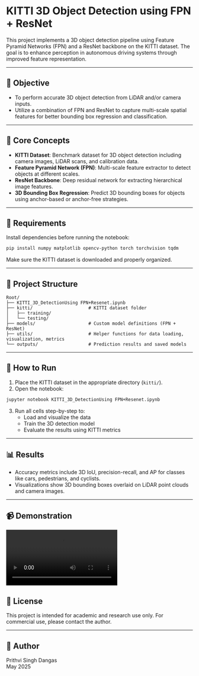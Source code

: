 
# KITTI 3D Object Detection using FPN + ResNet

This project implements a 3D object detection pipeline using Feature Pyramid Networks (FPN) and a ResNet backbone on the KITTI dataset. The goal is to enhance perception in autonomous driving systems through improved feature representation.

---

## 📌 Objective

- To perform accurate 3D object detection from LiDAR and/or camera inputs.
- Utilize a combination of FPN and ResNet to capture multi-scale spatial features for better bounding box regression and classification.

---

## 🧠 Core Concepts

- **KITTI Dataset**: Benchmark dataset for 3D object detection including camera images, LiDAR scans, and calibration data.
- **Feature Pyramid Network (FPN)**: Multi-scale feature extractor to detect objects at different scales.
- **ResNet Backbone**: Deep residual network for extracting hierarchical image features.
- **3D Bounding Box Regression**: Predict 3D bounding boxes for objects using anchor-based or anchor-free strategies.

---

## 🧰 Requirements

Install dependencies before running the notebook:

```bash
pip install numpy matplotlib opencv-python torch torchvision tqdm
```

Make sure the KITTI dataset is downloaded and properly organized.

---

## 📁 Project Structure

```
Root/
├── KITTI_3D_DetectionUsing FPN+Resenet.ipynb
├── kitti/                     # KITTI dataset folder
│   ├── training/
│   └── testing/
├── models/                    # Custom model definitions (FPN + ResNet)
├── utils/                     # Helper functions for data loading, visualization, metrics
└── outputs/                   # Prediction results and saved models
```

---

## 🚀 How to Run

1. Place the KITTI dataset in the appropriate directory (`kitti/`).
2. Open the notebook:
```bash
jupyter notebook KITTI_3D_DetectionUsing FPN+Resenet.ipynb
```
3. Run all cells step-by-step to:
   - Load and visualize the data
   - Train the 3D detection model
   - Evaluate the results using KITTI metrics

---

## 📊 Results

- Accuracy metrics include 3D IoU, precision-recall, and AP for classes like cars, pedestrians, and cyclists.
- Visualizations show 3D bounding boxes overlaid on LiDAR point clouds and camera images.

---
## 📹 Demonstration
![Demo Video](demo.mp4.mp4)
## 📄 License

This project is intended for academic and research use only. For commercial use, please contact the author.

---

## 👤 Author

Prithvi Singh Dangas  
May 2025
